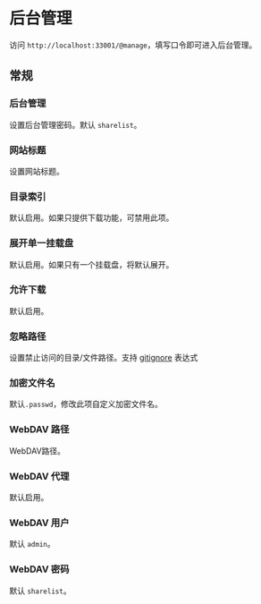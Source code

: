 # 后台管理
访问 ```http://localhost:33001/@manage```，填写口令即可进入后台管理。

## 常规

### 后台管理
设置后台管理密码。默认 ```sharelist```。

### 网站标题
设置网站标题。

### 目录索引
默认启用。如果只提供下载功能，可禁用此项。

### 展开单一挂载盘
默认启用。如果只有一个挂载盘，将默认展开。

### 允许下载
默认启用。

### 忽略路径
设置禁止访问的目录/文件路径。支持 [gitignore](http://git-scm.com/docs/gitignore) 表达式

### 加密文件名
默认```.passwd```，修改此项自定义加密文件名。

### WebDAV 路径
WebDAV路径。

### WebDAV 代理
默认启用。

### WebDAV 用户
默认 ```admin```。

### WebDAV 密码
默认 ```sharelist```。